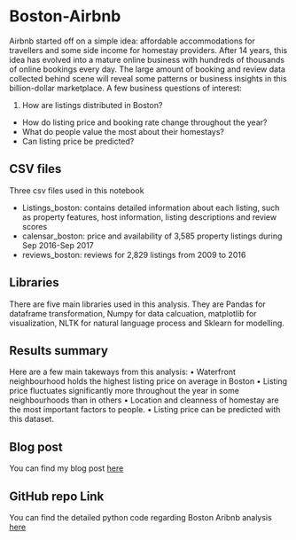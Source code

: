 # Boston-Airbnb 
Airbnb started off on a simple idea: affordable accommodations for travellers and some side income for homestay providers. After 14 years, this idea has evolved into a mature online business with hundreds of thousands of online bookings every day. The large amount of booking and review data collected behind scene will reveal some patterns or business insights in this billion-dollar marketplace.
A few business questions of interest:
1. How are listings distributed in Boston?
* How do listing price and booking rate change throughout the year?
* What do people value the most about their homestays?
* Can listing price be predicted?

## CSV files
Three csv files used in this notebook
* Listings_boston: contains detailed information about each listing, such as property features, host information, listing descriptions and review scores
* calensar_boston: price and availability of 3,585 property listings during Sep 2016-Sep 2017
* reviews_boston: reviews for 2,829 listings from 2009 to 2016

## Libraries
There are five main libraries used in this analysis. They are Pandas for dataframe transformation, Numpy for data calcuation, matplotlib for visualization, NLTK for natural language process and Sklearn for modelling.

## Results summary
Here are a few main takeways from this analysis:
•	Waterfront neighbourhood holds the highest listing price on average in Boston
•	Listing price fluctuates significantly more throughout the year in some neighbourhoods than in others
•	Location and cleanness of homestay are the most important factors to people. 
•	Listing price can be predicted with this dataset.


## Blog post
You can find my blog post [here](https://medium.com/@dongshimiao/do-you-understand-airbnb-activity-of-homestays-in-boston-d9074193a9a6)

## GitHub repo Link
You can find the detailed python code regarding Boston Aribnb analysis [here](https://github.com/ShimmyD/Boston-Airbnb/blob/master/Boston_Airbnb.ipynb)
